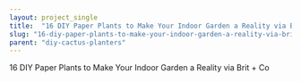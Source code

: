 ```yaml
---
layout: project_single
title:  "16 DIY Paper Plants to Make Your Indoor Garden a Reality via Brit + Co"
slug: "16-diy-paper-plants-to-make-your-indoor-garden-a-reality-via-brit-co"
parent: "diy-cactus-planters"
---
```

16 DIY Paper Plants to Make Your Indoor Garden a Reality via Brit + Co